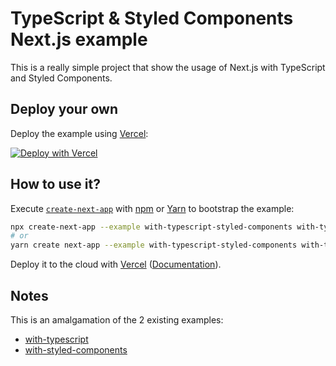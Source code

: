 # TypeScript & Styled Components Next.js example

This is a really simple project that show the usage of Next.js with TypeScript and Styled Components.

## Deploy your own

Deploy the example using [Vercel](https://vercel.com):

[![Deploy with Vercel](https://vercel.com/button)](https://vercel.com/new/git/external?repository-url=https://github.com/vercel/next.js/tree/canary/examples/with-typescript-styled-components&project-name=with-typescript-styled-components&repository-name=with-typescript-styled-components)

## How to use it?

Execute [`create-next-app`](https://github.com/vercel/next.js/tree/canary/packages/create-next-app) with [npm](https://docs.npmjs.com/cli/init) or [Yarn](https://yarnpkg.com/lang/en/docs/cli/create/) to bootstrap the example:

```bash
npx create-next-app --example with-typescript-styled-components with-typescript-styled-components
# or
yarn create next-app --example with-typescript-styled-components with-typescript-styled-components
```

Deploy it to the cloud with [Vercel](https://vercel.com/new?utm_source=github&utm_medium=readme&utm_campaign=next-example) ([Documentation](https://nextjs.org/docs/deployment)).

## Notes

This is an amalgamation of the 2 existing examples:

- [with-typescript](https://github.com/vercel/next.js/tree/canary/examples/with-typescript)
- [with-styled-components](https://github.com/vercel/next.js/tree/canary/examples/with-styled-components)
